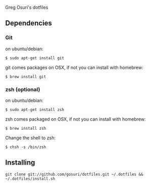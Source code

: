 Greg Osuri's dotfiles

## Dependencies

### Git

on ubuntu/debian:

```
$ sudo apt-get install git
```

git comes packages on OSX, if not you can install with homebrew:
```
$ brew install git
```

### zsh (optional)

on ubuntu/debian:

```
$ sudo apt-get install zsh
```

zsh comes packaged on OSX, if not you can install with homebrew:

```
$ brew install zsh
```

Change the shell to zsh:

```
$ chsh -s /bin/zsh
```


## Installing

```
git clone git://github.com/gosuri/dotfiles.git ~/.dotfiles && ~/.dotfiles/install.sh
```
